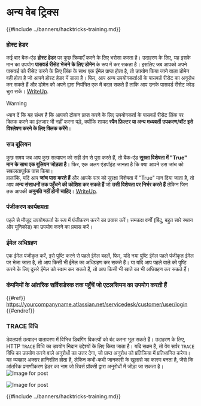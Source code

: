 # अन्य वेब ट्रिक्स

{{#include ../banners/hacktricks-training.md}}

### होस्ट हेडर

कई बार बैक-एंड **होस्ट हेडर** पर कुछ क्रियाएँ करने के लिए भरोसा करता है। उदाहरण के लिए, यह इसके मान का उपयोग **पासवर्ड रीसेट भेजने के लिए डोमेन** के रूप में कर सकता है। इसलिए जब आपको अपने पासवर्ड को रीसेट करने के लिए लिंक के साथ एक ईमेल प्राप्त होता है, तो उपयोग किया जाने वाला डोमेन वही होता है जो आपने होस्ट हेडर में डाला है। फिर, आप अन्य उपयोगकर्ताओं के पासवर्ड रीसेट का अनुरोध कर सकते हैं और डोमेन को अपने द्वारा नियंत्रित एक में बदल सकते हैं ताकि आप उनके पासवर्ड रीसेट कोड चुरा सकें। [WriteUp](https://medium.com/nassec-cybersecurity-writeups/how-i-was-able-to-take-over-any-users-account-with-host-header-injection-546fff6d0f2).

> [!WARNING]
> ध्यान दें कि यह संभव है कि आपको टोकन प्राप्त करने के लिए उपयोगकर्ता के पासवर्ड रीसेट लिंक पर क्लिक करने का इंतजार भी नहीं करना पड़े, क्योंकि शायद **स्पैम फ़िल्टर या अन्य मध्यवर्ती उपकरण/बॉट इसे विश्लेषण करने के लिए क्लिक करेंगे**।

### सत्र बूलियन

कुछ समय जब आप कुछ सत्यापन को सही ढंग से पूरा करते हैं, तो बैक-एंड **सुरक्षा विशेषता में "True" मान के साथ एक बूलियन जोड़ता है**। फिर, एक अलग एंडपॉइंट जानता है कि क्या आपने उस जांच को सफलतापूर्वक पास किया।\
हालांकि, यदि आप **जांच पास करते हैं** और आपके सत्र को सुरक्षा विशेषता में "True" मान दिया जाता है, तो आप **अन्य संसाधनों तक पहुँचने की कोशिश कर सकते हैं** जो **उसी विशेषता पर निर्भर करते हैं** लेकिन जिन तक आपकी **अनुमति नहीं होनी चाहिए**। [WriteUp](https://medium.com/@ozguralp/a-less-known-attack-vector-second-order-idor-attacks-14468009781a).

### पंजीकरण कार्यक्षमता

पहले से मौजूद उपयोगकर्ता के रूप में पंजीकरण करने का प्रयास करें। समकक्ष वर्णों (बिंदु, बहुत सारे स्थान और यूनिकोड) का उपयोग करने का प्रयास करें।

### ईमेल अधिग्रहण

एक ईमेल पंजीकृत करें, इसे पुष्टि करने से पहले ईमेल बदलें, फिर, यदि नया पुष्टि ईमेल पहले पंजीकृत ईमेल पर भेजा जाता है, तो आप किसी भी ईमेल का अधिग्रहण कर सकते हैं। या यदि आप पहले वाले को पुष्टि करने के लिए दूसरे ईमेल को सक्षम कर सकते हैं, तो आप किसी भी खाते का भी अधिग्रहण कर सकते हैं।

### कंपनियों के आंतरिक सर्विसडेस्क तक पहुँचें जो एटलसियन का उपयोग करती हैं

{{#ref}}
https://yourcompanyname.atlassian.net/servicedesk/customer/user/login
{{#endref}}

### TRACE विधि

डेवलपर्स उत्पादन वातावरण में विभिन्न डिबगिंग विकल्पों को बंद करना भूल सकते हैं। उदाहरण के लिए, HTTP `TRACE` विधि का उपयोग निदान उद्देश्यों के लिए किया जाता है। यदि सक्षम है, तो वेब सर्वर `TRACE` विधि का उपयोग करने वाले अनुरोधों का उत्तर देगा, जो प्राप्त अनुरोध को प्रतिक्रिया में प्रतिध्वनित करेगा। यह व्यवहार अक्सर हानिरहित होता है, लेकिन कभी-कभी जानकारी के खुलासे का कारण बनता है, जैसे कि आंतरिक प्रमाणीकरण हेडर का नाम जो रिवर्स प्रॉक्सी द्वारा अनुरोधों में जोड़ा जा सकता है।![Image for post](https://miro.medium.com/max/60/1*wDFRADTOd9Tj63xucenvAA.png?q=20)

![Image for post](https://miro.medium.com/max/1330/1*wDFRADTOd9Tj63xucenvAA.png)

{{#include ../banners/hacktricks-training.md}}
